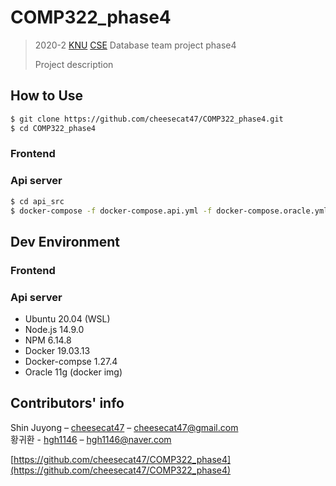 # COMP322_phase4
> 2020-2 [KNU][knu] [CSE][knucse] Database team project phase4
>
> Project description  

## How to Use
```bash
$ git clone https://github.com/cheesecat47/COMP322_phase4.git
$ cd COMP322_phase4
```

### Frontend  

### Api server  
```bash
$ cd api_src
$ docker-compose -f docker-compose.api.yml -f docker-compose.oracle.yml up -d
```

## Dev Environment  
### Frontend  

### Api server  
* Ubuntu 20.04 (WSL)  
* Node.js 14.9.0
* NPM 6.14.8  
* Docker 19.03.13  
* Docker-compse 1.27.4  
* Oracle 11g (docker img)


## Contributors' info
  
Shin Juyong – [cheesecat47](https://github.com/cheesecat47) – cheesecat47@gmail.com  
황귀환 - [hgh1146](https://github.com/hgh1146) – hgh1146@naver.com  

[https://github.com/cheesecat47/COMP322_phase4](https://github.com/cheesecat47/COMP322_phase4)  

[knu]: http://www.knu.ac.kr/
[knucse]: http://computer.knu.ac.kr/

